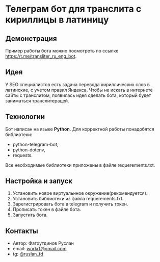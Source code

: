 # Телеграм бот для транслита с кириллицы в латиницу

## Демонстрация
Пример работы бота можно посмотреть по ссылке <https://t.me/transliter_ru_eng_bot>.

## Идея
У SEO специалистов есть задача перевода кириллических слов в латинские, с учетом правил Яндекса. Чтобы не искать в интернете сайты с транслитом, появилась идея сделать бота, который будет заниматься транслитерацей.

## Технологии
Бот написан на языке **Python**.
Для корректной работы понадобятся библиотеки:
- python-telegram-bot,
- python-dotenv,
- requests.

Все необходимые библиотеки приложены в файле requerements.txt.

## Настройка и запуск
1. Установить новое виртуальнное окружение(рекомендуется).
2. Установить библиотеки из файла requerements.txt.
3. Зарегистрировать бота в telegram и получить токен.
4. Прописать токен в файле бота.
5. Запустить бота.

## Контакты
- Автор: Фатхутдинов Руслан
- email: workrf@gmail.com
- tg: [@ruslan_fd](t.me/ruslan_fd)